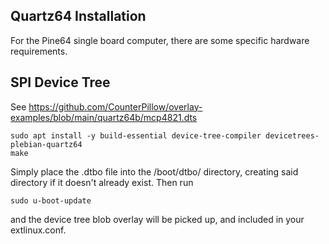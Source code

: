 ## Quartz64 Installation 

For the Pine64 single board computer, there are some specific hardware requirements.


## SPI Device Tree

See https://github.com/CounterPillow/overlay-examples/blob/main/quartz64b/mcp4821.dts

    sudo apt install -y build-essential device-tree-compiler devicetrees-plebian-quartz64
    make

Simply place the .dtbo file into the /boot/dtbo/ directory, creating said directory if it doesn't already exist. 
Then run 

    sudo u-boot-update 

and the device tree blob overlay will be picked up, and included in your extlinux.conf. 
